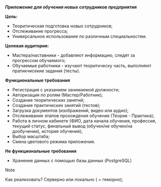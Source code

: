 **_Приложение для обучения новых сотрудников предприятия_** 

**Цель:**
 - Теоритическая подготовка новых сотрудников;
 - Отслеживание прогресса;
 - Универсальное использование по различным специальностям.
   
**Целевая аудитория:**
  - Мастера/наставники - добавляют информацию, следят за прогрессом обучаемого;
  - Обучаемые работники - изучают теоритическу часть, выполняют пратикчисекие задания (тесты).
    
**Функциональные требования**

   - Регистрация с указанием занимаемой должности;
   - Авторизация по ролям (Мастер/Работник);
   - Создание теоритических занятий;
   - Создание практических занятий (тестов);
   - Загрузка документов (изображений, видео или аудио);
   - Отслеживание этапов прохождения обучения (Теория - Практика);
   - Работа в личном кабинете (ФИО, дата начала обучения, профессия, текущий статус, финальный вывод (обучен/не обучен/на дообучении), история обучения);
   - Выбор масштаба;
   - Смена цветового режима приложения.

**Не функциональные требования**

  - Хранение данных с помощью базы данных (PostgreSQL)
> [!NOTE]
> Как реализовать? Серверно или локально ( = геморно);

    
    
   
 

